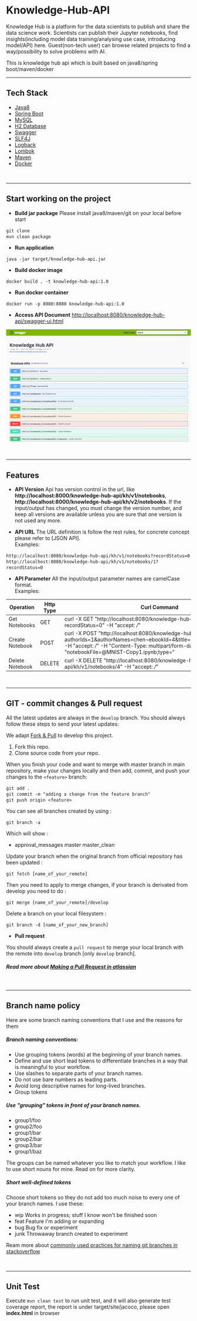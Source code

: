 
# Knowledge-Hub-API
Knowledge Hub is a platform for the data scientists to publish and share the data science work. Scientists can publish their Jupyter notebooks, find insights(including model data training/analysing use case, introducing model/API) here.
Guest(non-tech user) can browse related projects to find a way/possibility to solve problems with AI. <br>

This is knowledge hub api which is built based on java8/spring boot/maven/docker <br>

---
## Tech Stack
* [Java8](www.oracle.com/technetwork/java/javase/downloads/index-jsp-138363.html)
* [Spring Boot](https://projects.spring.io/spring-boot)
* [MySQL](https://www.mysql.com)
* [H2 Database](http://www.h2database.com/html/main.html)
* [Swagger](http://springfox.github.io/springfox/docs/current)
* [SLF4J](https://www.slf4j.org)
* [Logback](https://logback.qos.ch)
* [Lombok](https://projectlombok.org)
* [Maven](https://maven.apache.org)
* [Docker](https://www.docker.com)

<br>

---

## Start working on the project

- **Build jar package**
Please install java8/maven/git on your local before start

```
git clone 
mvn clean package
```

- **Run application**
```
java -jar target/knowledge-hub-api.jar
```

- **Build docker image**
```
docker build . -t knowledge-hub-api:1.0
```
- **Run docker container**
```
docker run -p 8080:8080 knowledge-hub-api:1.0
```
- **Access API Document**
[http://localhost:8080/knowledge-hub-api/swagger-ui.html](http://localhost:8080/knowledge-hub-api/swagger-ui.html)

![KnowledgeHub](image/swagger.jpg)

<br>

---

## Features
- **API Version**
Api has version control in the url, like **http://localhost:8000/knowledge-hub-api/kh/v1/notebooks**, **http://localhost:8000/knowledge-hub-api/kh/v2/notebooks**.
If the input/output has changed, you must change the version number, and keep all versions are available unless you are sure that one version is not used any more. 

- **API URL**
The URL definition is follow the rest rules, for concrete concept please refer to [JSON API]. <br>
Examples:

```
http://localhost:8080/knowledge-hub-api/kh/v1/notebooks?recordStatus=0
http://localhost:8080/knowledge-hub-api/kh/v1/notebooks/1?recordStatus=0
```
- **API Parameter**
All the input/output parameter names are camelCase format. <br>
Examples:

| Operation       	| Http Type 	| Curl Command                                                                                                                                                                                                                                    	|   	|   	|
|-----------------	|-----------	|-------------------------------------------------------------------------------------------------------------------------------------------------------------------------------------------------------------------------------------------------	|---	|---	|
| Get Notebooks   	| GET       	| curl -X GET "http://localhost:8080/knowledge-hub-api/kh/v1/notebooks?recordStatus=0" -H "accept: */*"                                                                                                                                           	|   	|   	|
| Create Notebook 	| POST      	| curl -X POST "http://localhost:8080/knowledge-hub-api/kh/v1/notebooks/4?authorIds=1&authorNames=chen¬ebookId=4&title=example&recordStatus=5" -H "accept: */*" -H "Content-Type: multipart/form-data" -F "notebookFile=@MNIST-Copy1.ipynb;type=" 	|   	|   	|
| Delete Notebook 	| DELETE    	| curl -X DELETE "http://localhost:8080/knowledge-hub-api/kh/v1/notebooks/4" -H "accept: */*"                                                                                                                                                     	|   	|   	|

<br>

---

## GIT - commit changes & Pull request

All the latest updates are always in the `develop` branch. You should always follow these steps to send your latest updates:

We adapt [Fork & Pull](https://github.com/sevntu-checkstyle/sevntu.checkstyle/wiki/Development-workflow-with-Git:-Fork,-Branching,-Commits,-and-Pull-Request) to develop this project.

1. Fork this repo.
2. Clone source code from your repo.

When you finish your code and want to merge with master branch in main repository, make your changes locally and then add, commit, and push your changes to the `<feature>` branch:
```
git add .
git commit -m "adding a change from the feature branch"
git push origin <feature>
```

You can see all branches created by using :
```
git branch -a
```
Which will show :

- approval_messages
  master
  master_clean


Update your branch when the original branch from official repository has been updated :
```
git fetch [name_of_your_remote]
```
Then you need to apply to merge changes, if your branch is derivated from develop you need to do :

```
git merge [name_of_your_remote]/develop
```
Delete a branch on your local filesystem :

```
git branch -d [name_of_your_new_branch]
```

- **Pull request**

You should always create a `pull request` to merge your local branch with the remote into `develop` branch [only `develop` branch].

##### Read more about [Making a Pull Request in atlassian](https://www.atlassian.com/git/tutorials/making-a-pull-request)

<br>

---

## Branch name policy

Here are some branch naming conventions that I use and the reasons for them

##### Branch naming conventions:
- Use grouping tokens (words) at the beginning of your branch names.
- Define and use short lead tokens to differentiate branches in a way that is meaningful to your workflow.
- Use slashes to separate parts of your branch names.
- Do not use bare numbers as leading parts.
- Avoid long descriptive names for long-lived branches.
- Group tokens

##### Use "grouping" tokens in front of your branch names.

- group1/foo
- group2/foo
- group1/bar
- group2/bar
- group3/bar
- group1/baz

The groups can be named whatever you like to match your workflow. I like to use short nouns for mine. Read on for more clarity.

##### Short well-defined tokens

Choose short tokens so they do not add too much noise to every one of your branch names. I use these:

- wip       Works in progress; stuff I know won't be finished soon
- feat      Feature I'm adding or expanding
- bug       Bug fix or experiment
- junk      Throwaway branch created to experiment


Ream more about [commonly used practices for naming git branches in stackoverflow](https://stackoverflow.com/questions/273695/what-are-some-examples-of-commonly-used-practices-for-naming-git-branches)

<br>

---

## Unit Test
Execute `mvn clean test` to run unit test, and it will also generate test coverage report, the report is under target/site/jacoco, please open **index.html** in browser
